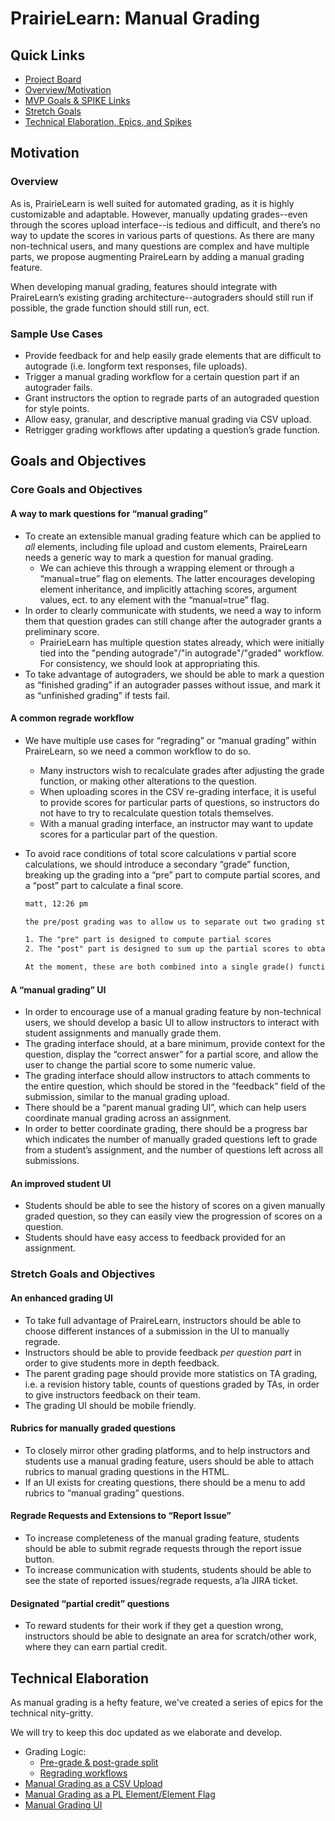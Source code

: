 # PrairieLearn: Manual Grading

## Quick Links

- [Project Board](https://github.com/PrairieLearn/PrairieLearn/projects/9)
- [Overview/Motivation](#Motivation)
- [MVP Goals & SPIKE Links](#Core-Goals-and-Objectives)
- [Stretch Goals](#Stretch-Goals-and-Objectives)
- [Technical Elaboration, Epics, and Spikes](#Technical-Elaboration)

## Motivation

### Overview

As is, PrairieLearn is well suited for automated grading, as it is highly customizable and adaptable. However, manually updating grades--even through the scores upload interface--is tedious and difficult, and there’s no way to update the scores in various parts of questions. As there are many non-technical users, and many questions are complex and have multiple parts, we propose augmenting PraireLearn by adding a manual grading feature.

When developing manual grading, features should integrate with PraireLearn’s existing grading architecture--autograders should still run if possible, the grade function should still run, ect.

### Sample Use Cases

- Provide feedback for and help easily grade elements that are difficult to autograde (i.e. longform text responses, file uploads).
- Trigger a manual grading workflow for a certain question part if an autograder fails.
- Grant instructors the option to regrade parts of an autograded question for style points.
- Allow easy, granular, and descriptive manual grading via CSV upload.
- Retrigger grading workflows after updating a question’s grade function.

## Goals and Objectives

### Core Goals and Objectives

#### **A way to mark questions for “manual grading”**

- To create an extensible manual grading feature which can be applied to _all_ elements, including file upload and custom elements, PraireLearn needs a generic way to mark a question for manual grading.
  - We can achieve this through a wrapping element or through a “manual=true” flag on elements. The latter encourages developing element inheritance, and implicitly attaching scores, argument values, ect. to any element with the “manual=true” flag.
- In order to clearly communicate with students, we need a way to inform them that question grades can still change after the autograder grants a preliminary score.
  - PrairieLearn has multiple question states already, which were initially tied into the "pending autograde"/"in autograde"/"graded" workflow. For consistency, we should look at appropriating this.
- To take advantage of autograders, we should be able to mark a question as “finished grading” if an autograder passes without issue, and mark it as “unfinished grading” if tests fail.

#### **A common regrade** **workflow**

- We have multiple use cases for “regrading” or “manual grading” within PraireLearn, so we need a common workflow to do so.
  - Many instructors wish to recalculate grades after adjusting the grade function, or making other alterations to the question.
  - When uploading scores in the CSV re-grading interface, it is useful to provide scores for particular parts of questions, so instructors do not have to try to recalculate question totals themselves.
  - With a manual grading interface, an instructor may want to update scores for a particular part of the question.
- To avoid race conditions of total score calculations v partial score calculations, we should introduce a secondary “grade” function, breaking up the grading into a “pre” part to compute partial scores, and a “post” part to calculate a final score.

  ```txt
  matt, 12:26 pm

  the pre/post grading was to allow us to separate out two grading stages:

  1. The "pre" part is designed to compute partial scores
  2. The "post" part is designed to sum up the partial scores to obtain the total scores.

  At the moment, these are both combined into a single grade() function. But if we seperate them then we can insert manual grading between these two stages
  ```

#### **A “manual grading” UI**

- In order to encourage use of a manual grading feature by non-technical users, we should develop a basic UI to allow instructors to interact with student assignments and manually grade them.
- The grading interface should, at a bare minimum, provide context for the question, display the “correct answer” for a partial score, and allow the user to change the partial score to some numeric value.
- The grading interface should allow instructors to attach comments to the entire question, which should be stored in the “feedback” field of the submission, similar to the manual grading upload.
- There should be a “parent manual grading UI”, which can help users coordinate manual grading across an assignment.
- In order to better coordinate grading, there should be a progress bar which indicates the number of manually graded questions left to grade from a student’s assignment, and the number of questions left across all submissions.

#### **An improved student UI**

- Students should be able to see the history of scores on a given manually graded question, so they can easily view the progression of scores on a question.
- Students should have easy access to feedback provided for an assignment.

### Stretch Goals and Objectives

#### **An enhanced grading UI**

- To take full advantage of PraireLearn, instructors should be able to choose different instances of a submission in the UI to manually regrade.
- Instructors should be able to provide feedback _per question part_ in order to give students more in depth feedback.
- The parent grading page should provide more statistics on TA grading, i.e. a revision history table, counts of questions graded by TAs, in order to give instructors feedback on their team.
- The grading UI should be mobile friendly.

#### **Rubrics for manually graded questions**

- To closely mirror other grading platforms, and to help instructors and students use a manual grading feature, users should be able to attach rubrics to manual grading questions in the HTML.
- If an UI exists for creating questions, there should be a menu to add rubrics to “manual grading” questions.

#### **Regrade Requests and Extensions to “Report Issue”**

- To increase completeness of the manual grading feature, students should be able to submit regrade requests through the report issue button.
- To increase communication with students, students should be able to see the state of reported issues/regrade requests, a’la JIRA ticket.

#### **Designated “partial credit” questions**

- To reward students for their work if they get a question wrong, instructors should be able to designate an area for scratch/other work, where they can earn partial credit.

## Technical Elaboration

As manual grading is a hefty feature, we've created a series of epics for the technical nity-gritty.

We will try to keep this doc updated as we elaborate and develop.

- Grading Logic:
  - [Pre-grade & post-grade split](https://github.com/PrairieLearn/PrairieLearn/projects/9#card-45186965)
  - [Regrading workflows](https://github.com/PrairieLearn/PrairieLearn/projects/9#card-45180056)
- [Manual Grading as a CSV Upload](https://github.com/PrairieLearn/PrairieLearn/projects/9#card-45181673)
- [Manual Grading as a PL Element/Element Flag](https://github.com/PrairieLearn/PrairieLearn/projects/9#card-45179860)
- [Manual Grading UI](https://github.com/PrairieLearn/PrairieLearn/projects/9#card-45179927)

